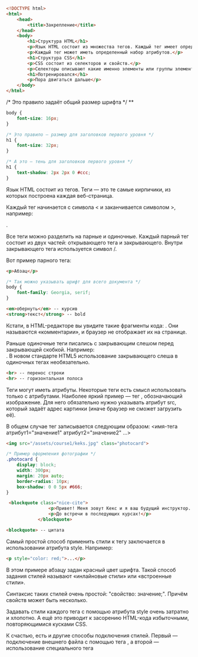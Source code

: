 ```html
<!DOCTYPE html>
<html>
    <head>
        <title>Закрепление</title>
    </head>
    <body>
        <h1>Структура HTML</h1>
        <p>Язык HTML состоит из множества тегов. Каждый тег имеет определенный смысл и предназначение.</p>
        <p>Каждый тег может иметь определенный набор атрибутов.</p>
        <h1>Структура CSS</h1>
        <p>CSS состоит из селекторов и свойств.</p>
        <p>Селекторы описывают какие именно элементы или группы элементов будут обладать заданными свойствами.</p>
        <h1>Потренировался</h1>
        <p>Пора двигаться дальше</p>
    </body>
</html>
```

/* Это правило задаёт общий размер шрифта */
**
```css
body {
    font-size: 16px;
}

/* Это правило — размер для заголовков первого уровня */
h1 {
    font-size: 32px;
}

/* А это — тень для заголовков первого уровня */
h1 {
    text-shadow: 2px 2px 0 #ccc;
}
```

Язык HTML состоит из тегов. Теги — это те самые кирпичики, из которых построена каждая веб-страница.

Каждый тег начинается с символа < и заканчивается символом >, например: <p>.

Все теги можно разделить на парные и одиночные. Каждый парный тег состоит из двух частей: открывающего тега и закрывающего. Внутри закрывающего тега используется символ /.

Вот пример парного тега:

```html
<p>Абзац</p>
```

```css
/* Так можно указывать шрифт для всего документа */
body {
    font-family: Georgia, serif;
}
```

```html
<em>обернуть</em> -- курсив
<strong>текст</strong> -- bold
```

Кстати, в HTML-редакторе вы увидите такие фрагменты кода: <!-- текст -->. Они называются «комментарии», и браузер не отображает их на странице.

Раньше одиночные теги писались с закрывающим слешом перед закрывающей скобкой. Например: <br/>.
В новом стандарте HTML5 использование закрывающего слеша в одиночных тегах необязательно.

```html
<br> -- перенос строки
<hr> -- горизонтальная полоса
```

Теги могут иметь атрибуты. Некоторые теги есть смысл использовать только с атрибутами. Наиболее яркий пример — тег <img>, обозначающий изображение. Для него обязательно нужно указывать атрибут src, который задаёт адрес картинки (иначе браузер не сможет загрузить её).

В общем случае тег записывается следующим образом:
<имя-тега атрибут1="значение1" атрибут2="значение2" ...>

```html
<img src="/assets/course1/keks.jpg" class="photocard">
```

```css
/* Пример оформления фотографии */
.photocard {
    display: block;
    width: 300px;
    margin: 20px auto;
    border-radius: 10px;
    box-shadow: 0 0 5px #666;
}
```
```html
 <blockquote class="nice-cite">
                <p>Привет! Меня зовут Кекс и я ваш будущий инструктор. Я веб-разработчик и живу в Санкт-Петербурге.</p>
                <p>До встречи в последующих курсах!</p>
            </blockquote>

<blockquote> -- цитата
```

Самый простой способ применить стили к тегу заключается в использовании атрибута
style. Например:

```html
<p style="color: red;">...</p>
```

В этом примере абзацу задан красный цвет шрифта. Такой способ задания стилей
называют «инлайновые стили» или «встроенные стили».

Синтаксис таких стилей очень простой: "свойство: значение;". Причём свойств может
быть несколько.

Задавать стили каждого тега с помощью атрибута style очень затратно и хлопотно. А ещё это приводит к засорению HTML-кода избыточными, повторяющимися кусками CSS.

К счастью, есть и другие способы подключения стилей. Первый — подключение внешнего файла с помощью тега <link>, а второй — использование специального тега <style>. Подробнее эти методы будут разобраны в последующих курсах.

Когда вы задаёте стили тега с помощью атрибута style, браузер сразу же понимает, к какому именно тегу применить эти стили. Но когда стили подключаются с помощью
внешнего файла или через тег <style>, браузер ищет стилизуемые теги с помощью
«селекторов».

В общем случае синтаксис CSS-правил выглядит так:

```
селектор {
  свойство1: значение1;
  свойство2: значение2;
  ...
}
```

Язык селекторов очень мощный и гибкий. Простейший тип селекторов — селекторы по
имени тега: p, h1 и так далее. Когда браузер видит такой селектор, он применяет
стили из правила ко всем подходящим тегам. Например, ко всем абзацам или ко всем
заголовкам первого уровня.

```css
h1 {
    color: #999999;
}
```

Классы в CSS

Класс — это всего лишь один из атрибутов HTML-тегов, например:

```html
<p class="important">...</p>
<p class="help">...</p>
```

В CSS можно задавать стили только для элементов с определённым классом. Для этого
 используется селектор по классу, который пишется так .имя-класса, например:

```
.important { color: red; } — выберет все теги с классом "important"
.help { color: green; }    — выберет все теги с классом "help"
```

Имя класса может содержать в себе латинские символы, цифры, символ дефиса - и
подчёркивания _ и начинаться оно должно с латинского символа.

```html
<!DOCTYPE html>
<html>
    <head>
        <title>Классы в CSS</title>
    </head>
    <body>
        <h1>Конспект курса</h1>
        <p class="learned-ok">Парные теги.</p>
        <p class="learned-ok">Одиночные теги.</p>
        <p class="learned-ok">Атрибуты тегов.</p>
        <p class="learned-ok">Инлайновые (встроенные) стили.</p>
        <p class="learning-in-progress">Внешние стили.</p>
        <p class="not-learned">Стилизация по классам.</p>
    </body>
</html>
```

CSS:
```css
.learned-ok {
    color: green;
}

.learning-in-progress {
    color: orange;
}

.not-learned {
    color: red;
}
```

Итак, язык CSS состоит из селекторов и свойств. Селекторы указывают на то, к каким элементам применять стили, а свойства — на то, как именно отображать элементы.

```css
.learned-ok {
    color: green;
    text-decoration: line-through;
}

.learning-in-progress {
    color: orange;
    padding-left: 15px;
}

.not-learned {
    color: red;
    background-color: #FFF0F0
}
```
